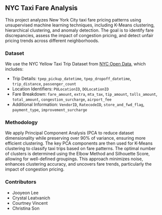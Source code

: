 ## NYC Taxi Fare Analysis

This project analyzes New York City taxi fare pricing patterns using unsupervised machine learning techniques, including K-Means clustering, hierarchical clustering, and anomaly detection. The goal is to identify fare discrepancies, assess the impact of congestion pricing, and detect unfair pricing trends across different neighborhoods.

### Dataset  

We use the NYC Yellow Taxi Trip Dataset from [NYC Open Data](https://data.cityofnewyork.us/Transportation/2023-Yellow-Taxi-Trip-Data/4b4i-vvec/about_data), which includes:  
- Trip Details: `tpep_pickup_datetime`, `tpep_dropoff_datetime`, `trip_distance`, `passenger_count`  
- Location Identifiers: `PULocationID`, `DOLocationID`  
- Fare Breakdown: `fare_amount`, `extra`, `mta_tax`, `tip_amount`, `tolls_amount`, `total_amount`, `congestion_surcharge`, `airport_fee`  
- Additional Information: `VendorID`, `RatecodeID`, `store_and_fwd_flag`, `payment_type`, `improvement_surcharge`

### Methodology  

We apply Principal Component Analysis (PCA to reduce dataset dimensionality while preserving over 90% of variance, ensuring more efficient clustering. The key PCA components are then used for K-Means clustering to classify taxi trips based on fare patterns. The optimal number of clusters is determined using the Elbow Method and Silhouette Score, allowing for well-defined groupings. This approach minimizes noise, enhances clustering accuracy, and uncovers fare trends, particularly the impact of congestion pricing.

### Contributors  

- Jooyeon Lee
- Crystal Leatvanich 
- Courtney Vincent 
- Christina Son
